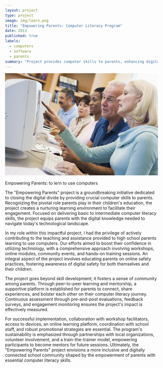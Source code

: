 ```yaml
---
layout: project
type: project
image: img/learn.png
title: "Empowering Parents: Computer Literacy Program"
date: 2013
published: true
labels:
  - computers
  - software
  - parents
summary: "Project provides computer skills to parents, enhancing digital skills, and online safety practices."
---
```


<img class="img-fluid" src="../img/learn.png">

Empowering Parents: to lern to use computers 

The "Empowering Parents" project is a groundbreaking initiative dedicated to closing the digital divide by providing crucial computer skills to parents. Recognizing the pivotal role parents play in their children's education, the project creates a nurturing learning environment to facilitate their engagement. Focused on delivering basic to intermediate computer literacy skills, the project equips parents with the digital knowledge needed to navigate today's technological landscape.

In my role within this impactful project, I had the privilege of actively contributing to the teaching and assistance provided to high school parents learning to use computers. Our efforts aimed to boost their confidence in utilizing technology, with a comprehensive approach involving workshops, online modules, community events, and hands-on training sessions. An integral aspect of the project involves educating parents on online safety practices, fostering awareness of digital safety for both themselves and their children.

The project goes beyond skill development; it fosters a sense of community among parents. Through peer-to-peer learning and mentorship, a supportive platform is established for parents to connect, share experiences, and bolster each other on their computer literacy journey. Continuous assessment through pre-and-post evaluations, feedback surveys, and engagement monitoring ensures the project's impact is effectively measured.

For successful implementation, collaboration with workshop facilitators, access to devices, an online learning platform, coordination with school staff, and robust promotional strategies are essential. The program's sustainability is emphasized through partnerships with local organizations, volunteer involvement, and a train-the-trainer model, empowering participants to become mentors for future sessions. Ultimately, the "Empowering Parents" project envisions a more inclusive and digitally connected school community shaped by the empowerment of parents with essential computer literacy skills.
